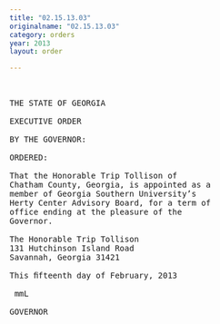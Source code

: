 ```yaml
---
title: "02.15.13.03"
originalname: "02.15.13.03"
category: orders
year: 2013
layout: order

---
```

<pre>
 

THE STATE OF GEORGIA

EXECUTIVE ORDER

BY THE GOVERNOR:

ORDERED:

That the Honorable Trip Tollison of
Chatham County, Georgia, is appointed as a
member of Georgia Southern University’s
Herty Center Advisory Board, for a term of
office ending at the pleasure of the
Governor.

The Honorable Trip Tollison
131 Hutchinson Island Road
Savannah, Georgia 31421

This ﬁfteenth day of February, 2013

 mmL

GOVERNOR

</pre>
